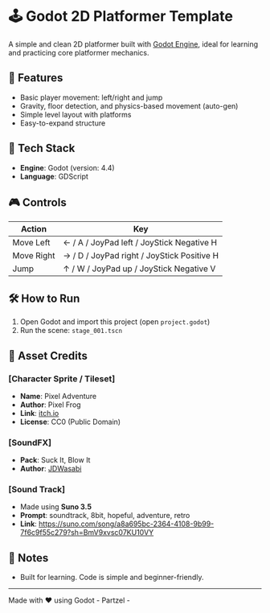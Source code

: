 # 🕹️ Godot 2D Platformer Template

A simple and clean 2D platformer built with [Godot Engine](https://godotengine.org/), ideal for learning and practicing core platformer mechanics.

## 🚀 Features

- Basic player movement: left/right and jump
- Gravity, floor detection, and physics-based movement (auto-gen)
- Simple level layout with platforms
- Easy-to-expand structure

## 🧱 Tech Stack

- **Engine**: Godot (version: 4.4)
- **Language**: GDScript

## 🎮 Controls

| Action | Key |
|--------|-----|
| Move Left | ← / A / JoyPad left / JoyStick Negative H|
| Move Right | → / D / JoyPad right / JoyStick Positive H|
| Jump | ↑ / W / JoyPad up / JoyStick Negative V|

## 🛠️ How to Run

1. Open Godot and import this project (open `project.godot`)
2. Run the scene: `stage_001.tscn`

## 🎨 Asset Credits

### [Character Sprite / Tileset]
- **Name**: Pixel Adventure
- **Author**: Pixel Frog
- **Link**: [itch.io](https://pixelfrog-assets.itch.io/pixel-adventure-1)
- **License**: CC0 (Public Domain)

### [SoundFX]
- **Pack**: Suck It, Blow It
- **Author**: [JDWasabi](https://x.com/JDWasabi)

### [Sound Track]
- Made using **Suno 3.5**
- **Prompt**: soundtrack, 8bit, hopeful, adventure, retro
- **Link**: https://suno.com/song/a8a695bc-2364-4108-9b99-7f6c9f55c279?sh=BmV9xvsc07KU10VY

## 📌 Notes

- Built for learning. Code is simple and beginner-friendly.

---

Made with ❤️ using Godot - Partzel -
